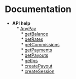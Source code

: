 # Documentation

* <b>API help</b><br/>
        &#8195;* [AnyPay](api-reference/anypay.md)<br/>
             &#8195;&#8195;* [getBalance](api-reference/balance.md)<br/>
             &#8195;&#8195;* [getRates](api-reference/rates.md)<br/>
             &#8195;&#8195;* [getCommissions](api-reference/commission.md)<br/>
             &#8195;&#8195;* [getPayments](api-reference/payments.md)<br/>
             &#8195;&#8195;* [getPayouts](api-reference/payouts.md)<br/>
             &#8195;&#8195;* [getIps](api-reference/Ips.md)<br/>
             &#8195;&#8195;* [createPayout](api-reference/create_payout.md)<br/>
             &#8195;&#8195;* [createSession](api-reference/server.md)
